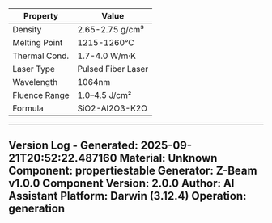| Property | Value |
|----------|-------|
| Density | 2.65-2.75 g/cm³ |
| Melting Point | 1215-1260°C |
| Thermal Cond. | 1.7-4.0 W/m·K |
| Laser Type | Pulsed Fiber Laser |
| Wavelength | 1064nm |
| Fluence Range | 1.0–4.5 J/cm² |
| Formula | SiO2-Al2O3-K2O |


---
Version Log - Generated: 2025-09-21T20:52:22.487160
Material: Unknown
Component: propertiestable
Generator: Z-Beam v1.0.0
Component Version: 2.0.0
Author: AI Assistant
Platform: Darwin (3.12.4)
Operation: generation
---